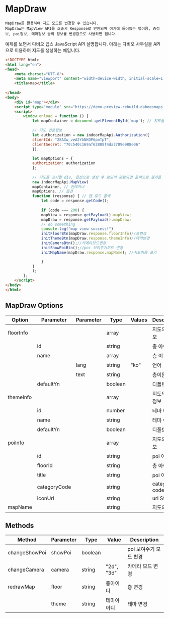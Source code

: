 # MapDraw

~~~
MapDraw를 활용하여 지도 모드를 변경할 수 있습니다. 
MapDraw는 MapView API를 호출시 Response로 반환되며 여기에 들어있는 맵이름, 층정보, poi정보, 테마정보 등의 정보를 변경값으로 사용하면 됩니다. 
~~~



예제를 보면서 다비오 맵스 JavaScript API 설명합니다. 아래는 다비오 사무실을 API으로 이용하여 지도를 생성하는 예입니다.

~~~html
<!DOCTYPE html>
<html lang="en">
<head>
    <meta charset="UTF-8">
    <meta name="viewport" content="width=device-width, initial-scale=1.0">
    <title>map</title>
    
</head>
<body>
    <div id="map"></div>
    <script type="module" src="https://demo-preview-rebuild.dabeeomaps.com/jsMapAPI.js"></script>
    <script>
        window.onload = function () {
            let mapContainer = document.getElementById('map'); // 지도를 표시할 div
        
            // 지도 인증정보
            let authorization = new indoorMapApi.Authorization({
            clientId: "28AXw_veA2YbNKDP6poTpT",
            clientSecret: "70c540c169af62808f4da3709e988e06"
            });
        
            let mapOptions = {
            authorization: authorization
            };
        
            // 지도를 표시할 div, 옵션으로 생성 후 로딩이 완료되면 콜백으로 결과를 리턴합니다
            new indoorMapApi.MapView(
            mapContainer, // 컨테이너
            mapOptions, // 옵션
            function (response) { // 맵 로드 콜백
                let code = response.getCode();
        
                if (code === 200) {
                mapView = response.getPayload().mapView;
                mapDraw = response.getPayload().mapDraw;
                // do something
                console.log("map view success!")
                initFloorBtn(mapDraw.response.floorInfo)//층변경
                initThemeBtn(mapDraw.response.themeInfo)//테마변경
                initCameraBtn();//카메라모드변경
                initShowPoiBtn();//poi 보여주기모드 변경
                initMapName(mapDraw.response.mapName); //지도이름 표기

                }
            }
            );
        };
    </script>
</body>
</html>
~~~


## MapDraw Options

| **Option**      | **Parameter** | **Parameter** | **Type**   | **Values**           | **Description**                             |
| --------------- | ------------- | ----------- | ------------- | ------------------- | ------------------------------------------- |
| floorInfo       |               |             | array         |                     | 지도의 층정보                      |
|                 | id            |             | string        |                     | 층 아이디                         |
|                 | name          |             | array         |                     | 층 이름                           |
|                 |               | lang        | string        |  "ko"               | 언어                             |
|                 |               | text        | string        |                     | 층이름                            |
|                 | defaultYn     |             | boolean       |                     | 디폴트여부                         |
| themeInfo       |               |             | array         |                     | 지도의 테마 정보                       |
|                 | id            |             | number        |                     | 테마 아이디                          |
|                 | name          |             | string        |                     | 테마 이름                           |
|                 | defaultYn     |             | boolean       |                     | 디폴트여부                         |
| poiInfo         |               |             | array         |                     | 지도의 poi정보                       |
|                 | id            |             | string        |                     | poi 아이디                          |
|                 | floorId       |             | string        |                     | 층 아이디                           |
|                 | title         |             | string        |                     | poi 이름                         |
|                 | categoryCode  |             | string        |                     | category code                   |
|                 | iconUrl       |             | string        |                     | url String                   |
| mapName         |               |             | string        |                     | 지도의 이름                       |



## Methods

| **Method**      | **Parameter** | **Type** | **Value**   |  **Description**    |
| --------------- | ------------- | -------- | ----------- | -------------------- |
| changeShowPoi   | showPoi       | boolean |              | poi 보여주기 모드 변경   |
| changeCamera    | camera        | string  | "2d", "3d"   | 카메라 모드 변경        |
| redrawMap       | floor         | string  |  층아이디      | 층 변경               |
|                 | theme         | string  |  테마아이디     | 테마 변경             |

